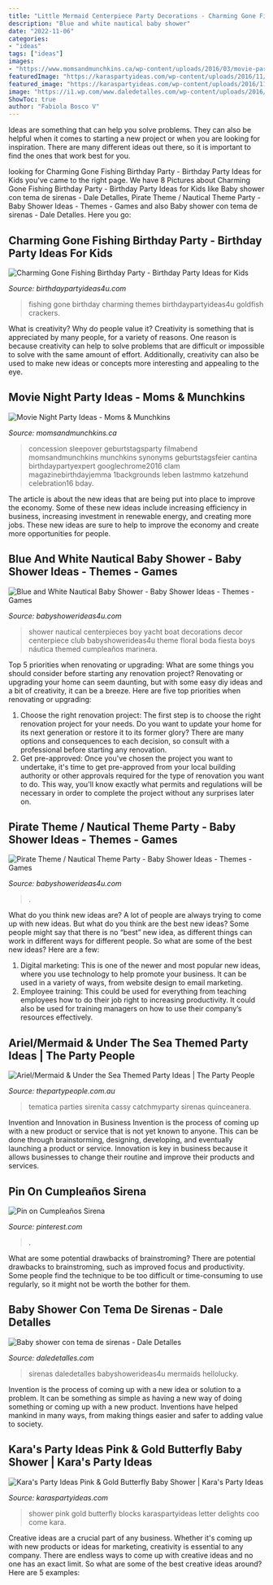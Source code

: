 ```yaml
---
title: "Little Mermaid Centerpiece Party Decorations - Charming Gone Fishing Birthday Party"
description: "Blue and white nautical baby shower"
date: "2022-11-06"
categories:
- "ideas"
tags: ["ideas"]
images:
- "https://www.momsandmunchkins.ca/wp-content/uploads/2016/03/movie-party-concession-stand-7m.jpg"
featuredImage: "https://karaspartyideas.com/wp-content/uploads/2016/11/Pink-Gold-Butterfly-Baby-Shower-via-Karas-Party-Ideas-KarasPartyIdeas.com3_.jpg"
featured_image: "https://karaspartyideas.com/wp-content/uploads/2016/11/Pink-Gold-Butterfly-Baby-Shower-via-Karas-Party-Ideas-KarasPartyIdeas.com3_.jpg"
image: "https://i1.wp.com/www.daledetalles.com/wp-content/uploads/2016/06/baby-shower-sirena4.jpg"
ShowToc: true
author: "Fabiola Bosco V"
---
```



Ideas are something that can help you solve problems. They can also be helpful when it comes to starting a new project or when you are looking for inspiration. There are many different ideas out there, so it is important to find the ones that work best for you.

	

		
looking for Charming Gone Fishing Birthday Party - Birthday Party Ideas for Kids you've came to the right page. We have 8 Pictures about Charming Gone Fishing Birthday Party - Birthday Party Ideas for Kids like Baby shower con tema de sirenas - Dale Detalles, Pirate Theme / Nautical Theme Party - Baby Shower Ideas - Themes - Games and also Baby shower con tema de sirenas - Dale Detalles. Here you go:
		
    
## Charming Gone Fishing Birthday Party - Birthday Party Ideas For Kids

<img loading=lazy src="https://www.birthdaypartyideas4u.com/wp-content/uploads/2017/05/Charming-Gone-Fishing-Birthday-Party-Goldfish-Crackers-600x800.jpg" onerror="this.onerror=null;this.src='https://tse2.mm.bing.net/th?id=OIP.vynW-7b3n8bY9inuPDR_5gHaJ4&amp;pid=15.1';" alt="Charming Gone Fishing Birthday Party - Birthday Party Ideas for Kids">

_Source: birthdaypartyideas4u.com_

>fishing gone birthday charming themes birthdaypartyideas4u goldfish crackers. 

	

What is creativity? Why do people value it?
Creativity is something that is appreciated by many people, for a variety of reasons. One reason is because creativity can help to solve problems that are difficult or impossible to solve with the same amount of effort. Additionally, creativity can also be used to make new ideas or concepts more interesting and appealing to the eye.

    
## Movie Night Party Ideas - Moms &amp; Munchkins

<img loading=lazy src="https://www.momsandmunchkins.ca/wp-content/uploads/2016/03/movie-party-concession-stand-7m.jpg" onerror="this.onerror=null;this.src='https://tse4.mm.bing.net/th?id=OIP.FO2KJWCBXoqPxJc4PoOyFgHaLH&amp;pid=15.1';" alt="Movie Night Party Ideas - Moms &amp; Munchkins">

_Source: momsandmunchkins.ca_

>concession sleepover geburtstagsparty filmabend momsandmunchkins munchkins synonyms geburtstagsfeier cantina birthdaypartyexpert googlechrome2016 clam magazinebirthdayjemma 1backgrounds leben lastmmo katzehund celebration16 bday. 

	

The article is about the new ideas that are being put into place to improve the economy. Some of these new ideas include increasing efficiency in business, increasing investment in renewable energy, and creating more jobs. These new ideas are sure to help to improve the economy and create more opportunities for people.

    
## Blue And White Nautical Baby Shower - Baby Shower Ideas - Themes - Games

<img loading=lazy src="http://www.babyshowerideas4u.com/wp-content/uploads/2016/04/Blue-and-White-Nautical-Baby-Shower-Boat-Decor.jpg" onerror="this.onerror=null;this.src='https://tse3.mm.bing.net/th?id=OIP.CKA6ReSjGgP4u5p55JlFDwHaNK&amp;pid=15.1';" alt="Blue and White Nautical Baby Shower - Baby Shower Ideas - Themes - Games">

_Source: babyshowerideas4u.com_

>shower nautical centerpieces boy yacht boat decorations decor centerpiece club babyshowerideas4u theme floral boda fiesta boys náutica themed cumpleaños marinera. 

	

Top 5 priorities when renovating or upgrading: What are some things you should consider before starting any renovation project?
Renovating or upgrading your home can seem daunting, but with some easy diy ideas and a bit of creativity, it can be a breeze. Here are five top priorities when renovating or upgrading: 
1. Choose the right renovation project: The first step is to choose the right renovation project for your needs. Do you want to update your home for its next generation or restore it to its former glory? There are many options and consequences to each decision, so consult with a professional before starting any renovation. 
2. Get pre-approved: Once you've chosen the project you want to undertake, it's time to get pre-approved from your local building authority or other approvals required for the type of renovation you want to do. This way, you'll know exactly what permits and regulations will be necessary in order to complete the project without any surprises later on.

    
## Pirate Theme / Nautical Theme Party - Baby Shower Ideas - Themes - Games

<img loading=lazy src="http://www.babyshowerideas4u.com/wp-content/uploads/2014/01/311605_442702242427657_63945262_n.jpg" onerror="this.onerror=null;this.src='https://tse2.mm.bing.net/th?id=OIP.ub8X0BPuCFCVSEPBN6fWgwHaJ4&amp;pid=15.1';" alt="Pirate Theme / Nautical Theme Party - Baby Shower Ideas - Themes - Games">

_Source: babyshowerideas4u.com_

>. 

	

What do you think new ideas are?
A lot of people are always trying to come up with new ideas. But what do you think are the best new ideas? Some people might say that there is no “best” new idea, as different things can work in different ways for different people. So what are some of the best new ideas? Here are a few: 
1) Digital marketing: This is one of the newer and most popular new ideas, where you use technology to help promote your business. It can be used in a variety of ways, from website design to email marketing. 
2) Employee training: This could be used for everything from teaching employees how to do their job right to increasing productivity. It could also be used for training managers on how to use their company’s resources effectively.

    
## Ariel/Mermaid &amp; Under The Sea Themed Party Ideas | The Party People

<img loading=lazy src="https://www.thepartypeople.com.au/wikiparty/wp-content/uploads/mermaidtable.jpg" onerror="this.onerror=null;this.src='https://tse3.mm.bing.net/th?id=OIP.X_OHnBWODIOSoVqjevJbRAHaJ4&amp;pid=15.1';" alt="Ariel/Mermaid &amp; Under the Sea Themed Party Ideas | The Party People">

_Source: thepartypeople.com.au_

>tematica parties sirenita cassy catchmyparty sirenas quinceanera. 

	

Invention and Innovation in Business
Invention is the process of coming up with a new product or service that is not yet known to anyone. This can be done through brainstorming, designing, developing, and eventually launching a product or service. Innovation is key in business because it allows businesses to change their routine and improve their products and services.

    
## Pin On Cumpleaños Sirena

<img loading=lazy src="https://i.pinimg.com/736x/90/1b/ff/901bff39c3e63158701d23391bcabae0.jpg" onerror="this.onerror=null;this.src='https://tse2.mm.bing.net/th?id=OIP.PCMrjrKwa78uJ0ql3VdfWwHaLH&amp;pid=15.1';" alt="Pin on Cumpleaños Sirena">

_Source: pinterest.com_

>. 

	

What are some potential drawbacks of brainstroming?
There are potential drawbacks to brainstroming, such as improved focus and productivity. Some people find the technique to be too difficult or time-consuming to use regularly, so it might not be worth the bother for them.

    
## Baby Shower Con Tema De Sirenas - Dale Detalles

<img loading=lazy src="https://i1.wp.com/www.daledetalles.com/wp-content/uploads/2016/06/baby-shower-sirena4.jpg" onerror="this.onerror=null;this.src='https://tse1.mm.bing.net/th?id=OIP.HbASEkZJv6jSfitV4G142AHaJ8&amp;pid=15.1';" alt="Baby shower con tema de sirenas - Dale Detalles">

_Source: daledetalles.com_

>sirenas daledetalles babyshowerideas4u mermaids hellolucky. 

	

Invention is the process of coming up with a new idea or solution to a problem. It can be something as simple as having a new way of doing something or coming up with a new product. Inventions have helped mankind in many ways, from making things easier and safer to adding value to society.

    
## Kara&#039;s Party Ideas Pink &amp; Gold Butterfly Baby Shower | Kara&#039;s Party Ideas

<img loading=lazy src="https://karaspartyideas.com/wp-content/uploads/2016/11/Pink-Gold-Butterfly-Baby-Shower-via-Karas-Party-Ideas-KarasPartyIdeas.com3_.jpg" onerror="this.onerror=null;this.src='https://tse1.mm.bing.net/th?id=OIP.BQvb0vzSDU7IqbqwhCVFtAHaLG&amp;pid=15.1';" alt="Kara&#039;s Party Ideas Pink &amp; Gold Butterfly Baby Shower | Kara&#039;s Party Ideas">

_Source: karaspartyideas.com_

>shower pink gold butterfly blocks karaspartyideas letter delights coo come kara. 

	

Creative ideas are a crucial part of any business. Whether it's coming up with new products or ideas for marketing, creativity is essential to any company. There are endless ways to come up with creative ideas and no one has an exact limit. So what are some of the best creative ideas around? Here are 5 examples: 

